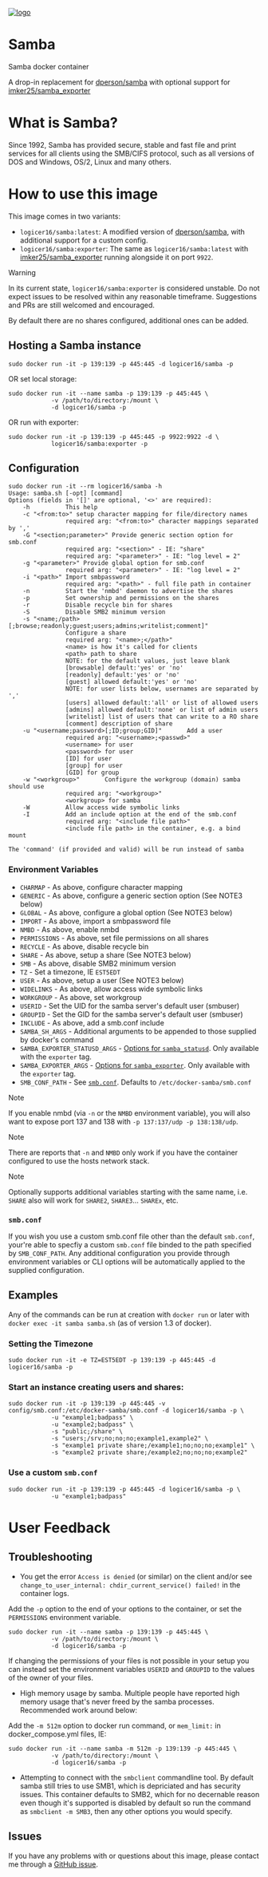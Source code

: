 [![logo](https://raw.githubusercontent.com/logicer16/samba/master/logo.jpg)](https://www.samba.org)

# Samba

Samba docker container

A drop-in replacement for [dperson/samba](https://github.com/dperson/samba) with optional support for [imker25/samba_exporter](https://github.com/imker25/samba_exporter/)

# What is Samba?

Since 1992, Samba has provided secure, stable and fast file and print services
for all clients using the SMB/CIFS protocol, such as all versions of DOS and
Windows, OS/2, Linux and many others.

# How to use this image

This image comes in two variants:
* `logicer16/samba:latest`: A modified version of [dperson/samba](https://github.com/dperson/samba), with additional support for a custom config.
* `logicer16/samba:exporter`: The same as `logicer16/samba:latest` with [imker25/samba_exporter](https://github.com/imker25/samba_exporter/) running alongside it on port `9922`.

> [!WARNING]  
> In its current state, `logicer16/samba:exporter` is considered unstable. Do not expect issues to be resolved within any reasonable timeframe. Suggestions and PRs are still welcomed and encouraged.

By default there are no shares configured, additional ones can be added.

## Hosting a Samba instance

    sudo docker run -it -p 139:139 -p 445:445 -d logicer16/samba -p

OR set local storage:

    sudo docker run -it --name samba -p 139:139 -p 445:445 \
                -v /path/to/directory:/mount \
                -d logicer16/samba -p

OR run with exporter:

    sudo docker run -it -p 139:139 -p 445:445 -p 9922:9922 -d \
                logicer16/samba:exporter -p

## Configuration

    sudo docker run -it --rm logicer16/samba -h
    Usage: samba.sh [-opt] [command]
    Options (fields in '[]' are optional, '<>' are required):
        -h          This help
        -c "<from:to>" setup character mapping for file/directory names
                    required arg: "<from:to>" character mappings separated by ','
        -G "<section;parameter>" Provide generic section option for smb.conf
                    required arg: "<section>" - IE: "share"
                    required arg: "<parameter>" - IE: "log level = 2"
        -g "<parameter>" Provide global option for smb.conf
                    required arg: "<parameter>" - IE: "log level = 2"
        -i "<path>" Import smbpassword
                    required arg: "<path>" - full file path in container
        -n          Start the 'nmbd' daemon to advertise the shares
        -p          Set ownership and permissions on the shares
        -r          Disable recycle bin for shares
        -S          Disable SMB2 minimum version
        -s "<name;/path>[;browse;readonly;guest;users;admins;writelist;comment]"
                    Configure a share
                    required arg: "<name>;</path>"
                    <name> is how it's called for clients
                    <path> path to share
                    NOTE: for the default values, just leave blank
                    [browsable] default:'yes' or 'no'
                    [readonly] default:'yes' or 'no'
                    [guest] allowed default:'yes' or 'no'
                    NOTE: for user lists below, usernames are separated by ','
                    [users] allowed default:'all' or list of allowed users
                    [admins] allowed default:'none' or list of admin users
                    [writelist] list of users that can write to a RO share
                    [comment] description of share
        -u "<username;password>[;ID;group;GID]"       Add a user
                    required arg: "<username>;<passwd>"
                    <username> for user
                    <password> for user
                    [ID] for user
                    [group] for user
                    [GID] for group
        -w "<workgroup>"       Configure the workgroup (domain) samba should use
                    required arg: "<workgroup>"
                    <workgroup> for samba
        -W          Allow access wide symbolic links
        -I          Add an include option at the end of the smb.conf
                    required arg: "<include file path>"
                    <include file path> in the container, e.g. a bind mount

    The 'command' (if provided and valid) will be run instead of samba

### Environment Variables

 * `CHARMAP` - As above, configure character mapping
 * `GENERIC` - As above, configure a generic section option (See NOTE3 below)
 * `GLOBAL` - As above, configure a global option (See NOTE3 below)
 * `IMPORT` - As above, import a smbpassword file
 * `NMBD` - As above, enable nmbd
 * `PERMISSIONS` - As above, set file permissions on all shares
 * `RECYCLE` - As above, disable recycle bin
 * `SHARE` - As above, setup a share (See NOTE3 below)
 * `SMB` - As above, disable SMB2 minimum version
 * `TZ` - Set a timezone, IE `EST5EDT`
 * `USER` - As above, setup a user (See NOTE3 below)
 * `WIDELINKS` - As above, allow access wide symbolic links
 * `WORKGROUP` - As above, set workgroup
 * `USERID` - Set the UID for the samba server's default user (smbuser)
 * `GROUPID` - Set the GID for the samba server's default user (smbuser)
 * `INCLUDE` - As above, add a smb.conf include
 * `SAMBA_SH_ARGS` - Additional arguments to be appended to those supplied by docker's command
 * `SAMBA_EXPORTER_STATUSD_ARGS` - [Options for `samba_statusd`](https://imker25.github.io/samba_exporter/manpages/samba_statusd.1.html#OPTIONS). Only available with the `exporter` tag.
 * `SAMBA_EXPORTER_ARGS` - [Options for `samba_exporter`](https://imker25.github.io/samba_exporter/manpages/samba_exporter.1.html#OPTIONS). Only available with the `exporter` tag.
 * `SMB_CONF_PATH` - See [`smb.conf`](#smbconf). Defaults to `/etc/docker-samba/smb.conf`

> [!NOTE]
> If you enable nmbd (via `-n` or the `NMBD` environment variable), you
will also want to expose port 137 and 138 with `-p 137:137/udp -p 138:138/udp`.

> [!NOTE]
> There are reports that `-n` and `NMBD` only work if you have the
container configured to use the hosts network stack.

> [!NOTE]
> Optionally supports additional variables starting with the same name,
i.e. `SHARE` also will work for `SHARE2`, `SHARE3`... `SHAREx`, etc.

### `smb.conf`

If you wish you use a custom smb.conf file other than the default `smb.conf`, your're able to specfiy a custom `smb.conf` file binded to the path specified by `SMB_CONF_PATH`. Any additional configuration you provide through environment variables or CLI options will be automatically applied to the supplied configuration.

## Examples

Any of the commands can be run at creation with `docker run` or later with
`docker exec -it samba samba.sh` (as of version 1.3 of docker).

### Setting the Timezone

    sudo docker run -it -e TZ=EST5EDT -p 139:139 -p 445:445 -d logicer16/samba -p

### Start an instance creating users and shares:

    sudo docker run -it -p 139:139 -p 445:445 -v config/smb.conf:/etc/docker-samba/smb.conf -d logicer16/samba -p \
                -u "example1;badpass" \
                -u "example2;badpass" \
                -s "public;/share" \
                -s "users;/srv;no;no;no;example1,example2" \
                -s "example1 private share;/example1;no;no;no;example1" \
                -s "example2 private share;/example2;no;no;no;example2"

### Use a custom `smb.conf`

    sudo docker run -it -p 139:139 -p 445:445 -d logicer16/samba -p \
                -u "example1;badpass"

# User Feedback

## Troubleshooting

* You get the error `Access is denied` (or similar) on the client and/or see
`change_to_user_internal: chdir_current_service() failed!` in the container
logs.

Add the `-p` option to the end of your options to the container, or set the
`PERMISSIONS` environment variable.

    sudo docker run -it --name samba -p 139:139 -p 445:445 \
                -v /path/to/directory:/mount \
                -d logicer16/samba -p

If changing the permissions of your files is not possible in your setup you
can instead set the environment variables `USERID` and `GROUPID` to the
values of the owner of your files.

* High memory usage by samba. Multiple people have reported high memory usage
that's never freed by the samba processes. Recommended work around below:

Add the `-m 512m` option to docker run command, or `mem_limit:` in
docker_compose.yml files, IE:

    sudo docker run -it --name samba -m 512m -p 139:139 -p 445:445 \
                -v /path/to/directory:/mount \
                -d logicer16/samba -p

* Attempting to connect with the `smbclient` commandline tool. By default samba
still tries to use SMB1, which is depriciated and has security issues. This
container defaults to SMB2, which for no decernable reason even though it's
supported is disabled by default so run the command as `smbclient -m SMB3`, then
any other options you would specify.

## Issues

If you have any problems with or questions about this image, please contact me
through a [GitHub issue](https://github.com/logicer16/samba/issues).
